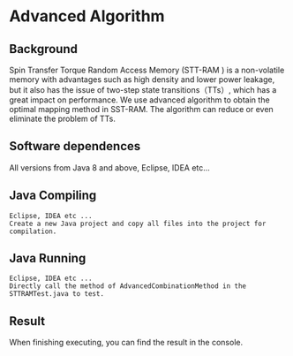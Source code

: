 # Advanced Algorithm

## Background

Spin Transfer Torque Random Access Memory (STT-RAM ) is a non-volatile memory with advantages such as high density and lower power leakage, but it also has the issue of two-step state transitions（TTs）, which has a great impact on performance.  We use advanced algorithm to obtain the optimal mapping method in SST-RAM. The algorithm can reduce or even eliminate the problem of TTs.

## Software dependences

All versions from Java 8 and above, Eclipse, IDEA etc...

## Java Compiling

```
Eclipse, IDEA etc ...
Create a new Java project and copy all files into the project for compilation.
```

## Java Running

```
Eclipse, IDEA etc ...
Directly call the method of AdvancedCombinationMethod in the STTRAMTest.java to test.
```

## Result

When finishing executing, you can find the result in the console.&#x20;
